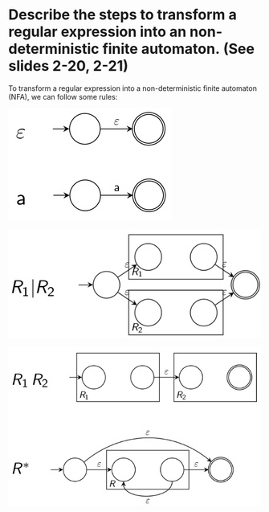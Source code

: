 # Describe the steps to transform a regular expression into an  non-deterministic finite automaton. (See slides 2-20, 2-21)

To transform a regular expression into a non-deterministic finite automaton (NFA), we can follow some rules:

![](attachments/Pasted%20image%2020240522112456.png)

![](attachments/Pasted%20image%2020240522112508.png)

![](attachments/Pasted%20image%2020240522112523.png)